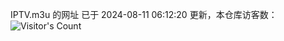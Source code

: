 IPTV.m3u 的网址 已于 2024-08-11 06:12:20 更新，本仓库访客数：![Visitor's Count](https://profile-counter.glitch.me/hero1898_tv/count.svg)
